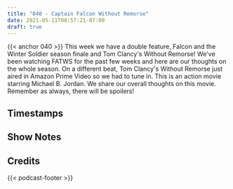 ```yaml
---
title: "040 - Captain Falcon Without Remorse"
date: 2021-05-11T08:57:21-07:00
draft: true
---
```

{{< anchor 040 >}}
This week we have a double feature, Falcon and the Winter Soldier season finale and Tom Clancy's Without Remorse! We've been watching FATWS for the past few weeks and here are our thoughts on the whole season. On a different beat, Tom Clancy's Without Remorse just aired in Amazon Prime Video so we had to tune in. This is an action movie starring Michael B. Jordan. We share our overall thoughts on this movie. Remember as always, there will be spoilers!
<!--more-->

## Timestamps

## Show Notes

## Credits
{{< podcast-footer >}}
